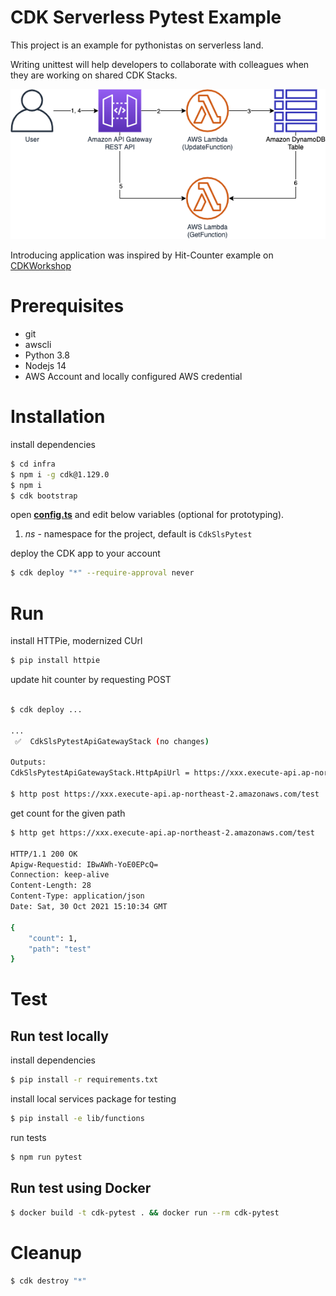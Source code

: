 # CDK Serverless Pytest Example

This project is an example for pythonistas on serverless land.

Writing unittest will help developers to collaborate with colleagues when they are working on shared CDK Stacks.

![Overview Architecture](img/overview.png)

Introducing application was inspired by Hit-Counter example on [CDKWorkshop](https://cdkworkshop.com/20-typescript.html)

# Prerequisites

- git
- awscli
- Python 3.8
- Nodejs 14
- AWS Account and locally configured AWS credential

# Installation

install dependencies

```bash
$ cd infra
$ npm i -g cdk@1.129.0
$ npm i
$ cdk bootstrap
```

open [**config.ts**](infra/lib/constants/config.ts) and edit below variables (optional for prototyping).
1. *ns* - namespace for the project, default is `CdkSlsPytest`

deploy the CDK app to your account

```bash
$ cdk deploy "*" --require-approval never
```

# Run

install HTTPie, modernized CUrl

```bash
$ pip install httpie
```

update hit counter by requesting POST

```bash

$ cdk deploy ...

...
 ✅  CdkSlsPytestApiGatewayStack (no changes)

Outputs:
CdkSlsPytestApiGatewayStack.HttpApiUrl = https://xxx.execute-api.ap-northeast-2.amazonaws.com/

$ http post https://xxx.execute-api.ap-northeast-2.amazonaws.com/test
```

get count for the given path

```bash
$ http get https://xxx.execute-api.ap-northeast-2.amazonaws.com/test

HTTP/1.1 200 OK
Apigw-Requestid: IBwAWh-YoE0EPcQ=
Connection: keep-alive
Content-Length: 28
Content-Type: application/json
Date: Sat, 30 Oct 2021 15:10:34 GMT

{
    "count": 1,
    "path": "test"
}
```

# Test 

## Run test locally

install dependencies

```bash
$ pip install -r requirements.txt
```

install local services package for testing

```bash
$ pip install -e lib/functions
```

run tests

```bash
$ npm run pytest
```

## Run test using Docker

```bash
$ docker build -t cdk-pytest . && docker run --rm cdk-pytest
```

# Cleanup

```bash
$ cdk destroy "*"
```
